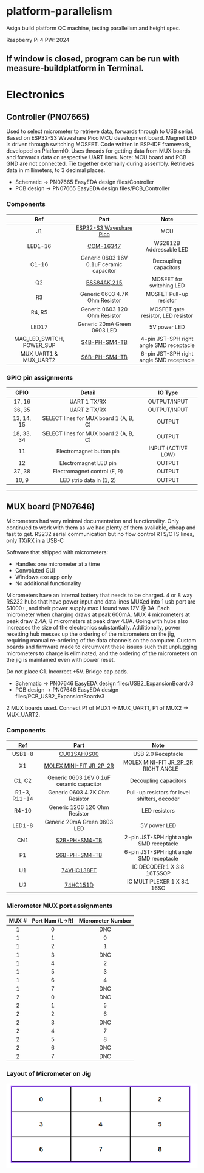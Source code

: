# platform-parallelism
Asiga build platform QC machine, testing parallelism and height spec.

Raspberry Pi 4
PW: 2024

If window is closed, program can be run with measure-buildplatform in Terminal.
---

# Electronics
## Controller (PN07665)
Used to select micrometer to retrieve data, forwards through to USB serial. Based on ESP32-S3 Waveshare Pico MCU development board. Magnet LED is driven through switching MOSFET. Code written in ESP-IDF framework, developed on PlatformIO. Uses threads for getting data from MUX boards and forwards data on respective UART lines. Note: MCU board and PCB GND are not connected. Tie together externally during assembly. Retrieves data in millimeters, to 3 decimal places.

- Schematic -> PN07665 EasyEDA design files/Controller
- PCB design -> PN07665 EasyEDA design files/PCB_Controller

### Components
|            Ref            |                                                  Part                                                   |                   Note                   |
| :-----------------------: | :-----------------------------------------------------------------------------------------------------: | :--------------------------------------: |
|            J1             | [ESP32-S3 Waveshare Pico](https://www.waveshare.com/wiki/ESP32-S3_Waveshare_Pico_MCU_Development_Board) |                   MCU                    |
|          LED1-16          |                         [COM-16347](https://www.digikey.com.au/short/n90nzttf)                          |         WS2812B Addressable LED          |
|           C1-16           |                                Generic 0603 16V 0.1uF ceramic capacitor                                 |          Decoupling capacitors           |
|            Q2             |                        [BSS84AK,215](https://www.digikey.com.au/short/h07v5d89)                         |         MOSFET for switching LED         |
|            R3             |                                     Generic 0603 4.7K Ohm Resistor                                      |         MOSFET Pull-up resistor          |
|          R4, R5           |                                      Generic 0603 120 Ohm Resistor                                      |    MOSFET gate resistor, LED resistor    |
|           LED17           |                                       Generic 20mA Green 0603 LED                                       |               5V power LED               |
| MAG_LED_SWITCH, POWER_SUP |                       [S4B-PH-SM4-TB](https://www.digikey.com.au/short/mfrmz3ch)                        | 4-pin JST-SPH right angle SMD receptacle |
|   MUX_UART1 & MUX_UART2   |                       [S6B-PH-SM4-TB](https://www.digikey.com.au/short/5wcvq9v4)                        | 6-pin JST-SPH right angle SMD receptacle |


### GPIO pin assignments
|    GPIO    |                 Detail                 |      IO Type       |
| :--------: | :------------------------------------: | :----------------: |
|   17, 16   |              UART 1 TX/RX              |    OUTPUT/INPUT    |
|   36, 35   |              UART 2 TX/RX              |    OUTPUT/INPUT    |
| 13, 14, 15 | SELECT lines for MUX board 1 (A, B, C) |       OUTPUT       |
| 18, 33, 34 | SELECT lines for MUX board 2 (A, B, C) |       OUTPUT       |
|     11     |        Electromagnet button pin        | INPUT (ACTIVE LOW) |
|     12     |         Electromagnet LED pin          |       OUTPUT       |
|   37, 38   |      Electromagnet control (F, R)      |       OUTPUT       |
|   10, 9    |        LED strip data in (1, 2)        |       OUTPUT       |
___
## MUX board (PN07646)
Micrometers had very minimal documentation and functionality. Only continued to work with them as we had plenty of them available, cheap and fast to get. RS232 serial communication but no flow control RTS/CTS lines, only TX/RX in a USB-C 

Software that shipped with micrometers:
- Handles one micrometer at a time
- Convoluted GUI
- Windows exe app only
- No additional functionality

Micrometers have an internal battery that needs to be charged. 4 or 8 way RS232 hubs that have power input and data lines MUXed into 1 usb port are $1000+, and their power supply max I found was 12V @ 3A. Each micrometer when charging draws at peak 600mA. MUX 4 micrometers at peak draw 2.4A, 8 micrometers at peak draw 4.8A. Going with hubs also increases the size of the electronics substantially. Additionally, power resetting hub messes up the ordering of the micrometers on the jig, requiring manual re-ordering of the data channels on the computer. Custom boards and firmware made to circumvent these issues such that unplugging micrometers to charge is eliminated, and the ordering of the micrometers on the jig is maintained even with power reset.

Do not place C1. Incorrect +5V. Bridge cap pads.

- Schematic -> PN07646 EasyEDA design files/USB2_ExpansionBoardv3
- PCB design -> PN07646 EasyEDA design files/PCB_USB2_ExpansionBoardv3

2 MUX boards used. Connect P1 of MUX1 -> MUX_UART1, P1 of MUX2 -> MUX_UART2.

### Components
|     Ref      |                                 Part                                 |                     Note                      |
| :----------: | :------------------------------------------------------------------: | :-------------------------------------------: |
|    USB1-8    |       [CU01SAH0S00](https://www.digikey.com.au/short/2h84r3pz)       |              USB 2.0 Receptacle               |
|      X1      | [MOLEX MINI-FIT JR_2P_2R](https://www.digikey.com.au/short/5jq5b59m) |     MOLEX MINI-FIT JR_2P_2R - RIGHT ANGLE     |
|    C1, C2    |               Generic 0603 16V 0.1uF ceramic capacitor               |             Decoupling capacitors             |
| R1-3, R11-14 |                    Generic 0603 4.7K Ohm Resistor                    | Pull-up resistors for level shifters, decoder |
|    R4-10     |                    Generic 1206 120 Ohm Resistor                     |                 LED resistors                 |
|    LED1-8    |                     Generic 20mA Green 0603 LED                      |                 5V power LED                  |
|     CN1      |      [S2B-PH-SM4-TB](https://www.digikey.com.au/short/r17mvb0n)      |   2-pin JST-SPH right angle SMD receptacle    |
|      P1      |      [S6B-PH-SM4-TB](https://www.digikey.com.au/short/5wcvq9v4)      |   6-pin JST-SPH right angle SMD receptacle    |
|      U1      |       [74VHC138FT](https://www.digikey.com.au/short/pdnzwj9w)        |          IC DECODER 1 X 3:8 16TSSOP           |
|      U2      |        [74HC151D](https://www.digikey.com.au/short/cz925ppn)         |          IC MULTIPLEXER 1 X 8:1 16SO          |


### Micrometer MUX port assignments
| MUX # | Port Num (L->R) | Micrometer Number |
| :---: | :-------------: | :---------------: |
|   1   |        0        |        DNC        |
|   1   |        1        |         0         |
|   1   |        2        |         1         |
|   1   |        3        |        DNC        |
|   1   |        4        |         2         |
|   1   |        5        |         3         |
|   1   |        6        |         4         |
|   1   |        7        |        DNC        |
|   2   |        0        |        DNC        |
|   2   |        1        |         5         |
|   2   |        2        |         6         |
|   2   |        3        |        DNC        |
|   2   |        4        |         7         |
|   2   |        5        |         8         |
|   2   |        6        |        DNC        |
|   2   |        7        |        DNC        |

### Layout of Micrometer on Jig
![Micrometer Assignment Layout](micrometer_jig_layout.png)